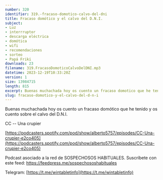 ```yaml
---
number: 320
identifier: 319.-fracaso-domotico-calvo-del-dni
title: Fracaso domótico y el calvo del D.N.I.
subject:
- Luz
- interrruptor
- descarga eléctrica
- domótica
- wifi
- recomendaciones
- sorteo
- Papá Friki
downloads: 23
filename: 319.FracasoDomoticoCalvoDelDNI.mp3
datetime: 2023-12-19T10:33:20Z
version: 1
size: 13984715
length: 815
excerpt: Buenas muchachada hoy os cuento un fracaso domotico que he tenido y os cuento sobre el calvo del D.N.I.
slug: fracaso-domotico-y-el-calvo-del-d-n-i
---
```

Buenas muchachada hoy os cuento un fracaso domótico que he tenido y os cuento sobre el calvo del D.N.I.

CC -- Una crupier

[https://podcasters.spotify.com/pod/show/alberto5757/episodes/CC-Una-crupier-e2co405](https://podcasters.spotify.com/pod/show/alberto5757/episodes/CC-Una-crupier-e2co405)

Podcast asociado a la red de SOSPECHOSOS HABITUALES. Suscríbete con este feed: https://feedpress.me/sospechososhabituales

Telegram: [https://t.me/wintabletinfo](https://t.me/wintabletinfo)